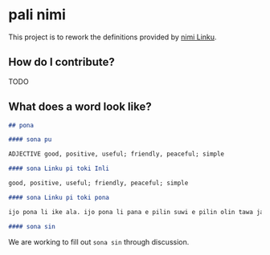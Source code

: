 # pali nimi

This project is to rework the definitions provided by [nimi Linku](https://docs.google.com/spreadsheets/d/1xwgTAxwgn4ZAc4DBnHte0cqta1aaxe112Wh1rv9w5Yk/).

## How do I contribute?

TODO

## What does a word look like?

```md
## pona

#### sona pu

ADJECTIVE good, positive, useful; friendly, peaceful; simple

#### sona Linku pi toki Inli

good, positive, useful; friendly, peaceful; simple

#### sona Linku pi toki pona

ijo pona li ike ala. ijo pona li pana e pilin suwi e pilin olin tawa jan. ijo pona li wile ala e pali wawa.

#### sona sin
```

We are working to fill out `sona sin` through discussion.
